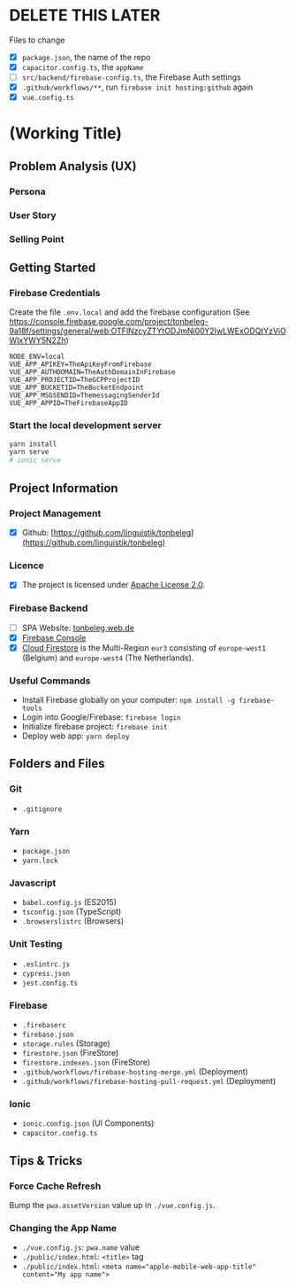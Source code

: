 # DELETE THIS LATER
Files to change
- [x] `package.json`, the name of the repo
- [x] `capacitor.config.ts`, the `appName`
- [ ] `src/backend/firebase-config.ts`, the Firebase Auth settings
- [x] `.github/workflows/**`, run `firebase init hosting:github` again
- [x] `vue.config.ts`

# (Working Title)

## Problem Analysis (UX)

### Persona

### User Story

### Selling Point


## Getting Started


### Firebase Credentials
Create the file `.env.local` and add the firebase configuration 
(See https://console.firebase.google.com/project/tonbeleg-9a18f/settings/general/web:OTFlNzcyZTYtODJmNi00Y2IwLWExODQtYzViOWIxYWY5N2Zh)

```
NODE_ENV=local
VUE_APP_APIKEY=TheApiKeyFromFirebase
VUE_APP_AUTHDOMAIN=TheAuthDomainInFirebase
VUE_APP_PROJECTID=TheGCPProjectID
VUE_APP_BUCKETID=TheBucketEndpoint
VUE_APP_MSGSENDID=ThemessagingSenderId
VUE_APP_APPID=TheFirebaseAppID
```

### Start the local development server
```sh
yarn install
yarn serve
# ionic serve
```

## Project Information

### Project Management
- [x] Github: [https://github.com/linguistik/tonbeleg](https://github.com/linguistik/tonbeleg)

### Licence
- [x] The project is licensed under [Apache License 2.0](LICENSE).

### Firebase Backend
- [ ] SPA Website: [tonbeleg.web.de](https://tonbeleg-9a18f.web.app/)
- [x] [Firebase Console](https://console.firebase.google.com/project/tonbeleg-9a18f/)
- [x] [Cloud Firestore](https://console.firebase.google.com/project/tonbeleg-9a18f/firestore) is the Multi-Region `eur3` consisting of `europe-west1` (Belgium) and `europe-west4` (The Netherlands).

### Useful Commands
- Install Firebase globally on your computer: `npm install -g firebase-tools`
- Login into Google/Firebase: `firebase login`
- Initialize firebase project: `firebase init`
- Deploy web app: `yarn deploy`


## Folders and Files

### Git
- `.gitignore`

### Yarn
- `package.json`
- `yarn.lock`

### Javascript
- `babel.config.js` (ES2015)
- `tsconfig.json`  (TypeScript)
- `.browserslistrc` (Browsers)

### Unit Testing
- `.eslintrc.js`
- `cypress.json`
- `jest.config.ts`

### Firebase
- `.firebaserc`
- `firebase.json`
- `storage.rules` (Storage)
- `firestore.json` (FireStore)
- `firestore.indexes.json` (FireStore)
- `.github/workflows/firebase-hosting-merge.yml`  (Deployment)
- `.github/workflows/firebase-hosting-pull-request.yml`  (Deployment)

### Ionic
- `ionic.config.json` (UI Components)
- `capacitor.config.ts` 


## Tips & Tricks

### Force Cache Refresh
Bump the `pwa.assetVersion` value up in `./vue.config.js`.

### Changing the App Name
- `./vue.config.js`: `pwa.name` value
- `./public/index.html`: `<title>` tag
- `./public/index.html`: `<meta name="apple-mobile-web-app-title" content="My app name">`
